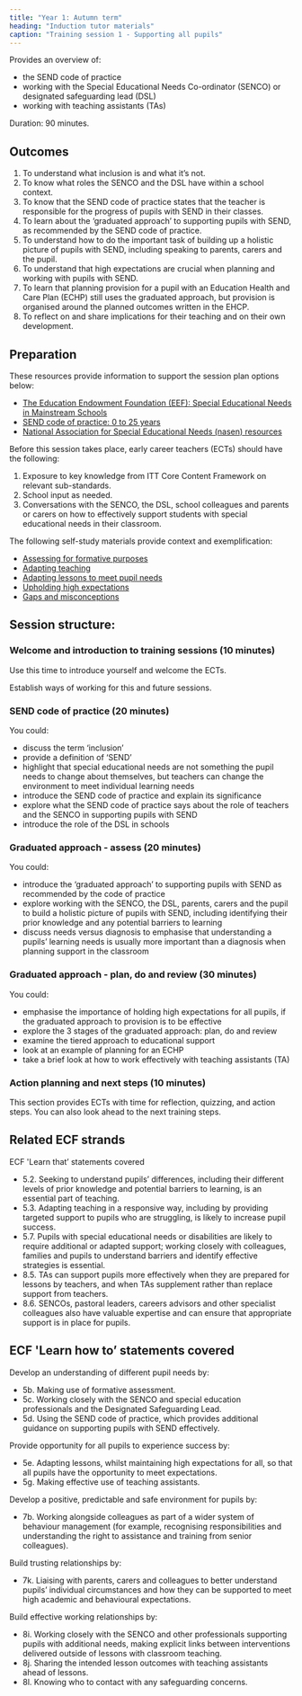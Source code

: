 ```yaml
---
title: "Year 1: Autumn term"
heading: "Induction tutor materials"
caption: "Training session 1 - Supporting all pupils"
---
```


Provides an overview of:

- the SEND code of practice
- working with the Special Educational Needs Co-ordinator (SENCO) or designated safeguarding lead (DSL)
- working with teaching assistants (TAs)

Duration: 90 minutes.

## Outcomes 

1. To understand what inclusion is and what it’s not.
2. To know what roles the SENCO and the DSL have within a school context.
3. To know that the SEND code of practice states that the teacher is responsible for the progress of pupils with SEND in their classes.
4. To learn about the ‘graduated approach’ to supporting pupils with SEND, as recommended by the SEND code of practice.
5. To understand how to do the important task of building up a holistic picture of pupils with SEND, including speaking to parents, carers and the pupil.
6. To understand that high expectations are crucial when planning and working with pupils with SEND.
7. To learn that planning provision for a pupil with an Education Health and Care Plan (ECHP) still uses the graduated approach, but provision is organised around the planned outcomes written in the EHCP.
8. To reflect on and share implications for their teaching and on their own development.

## Preparation 

These resources provide information to support the session plan options below:

- [The Education Endowment Foundation (EEF): Special Educational Needs in Mainstream Schools](https://educationendowmentfoundation.org.uk/education-evidence/guidance-reports/send)
- [SEND code of practice: 0 to 25 years](https://www.gov.uk/government/publications/send-code-of-practice-0-to-25)
- [National Association for Special Educational Needs (nasen) resources](https://nasen.org.uk/resources)

Before this session takes place, early career teachers (ECTs) should have the following:

1. Exposure to key knowledge from ITT Core Content Framework on relevant sub-standards.
2. School input as needed.
3. Conversations with the SENCO, the DSL, school colleagues and parents or carers on how to effectively support students with special educational needs in their classroom.

The following self-study materials provide context and exemplification: 

- [Assessing for formative purposes](/ambition-institute/year-1-subject/summer-week-9-ect-video) 
- [Adapting teaching](/ambition-institute/year-1-instruction/spring-week-6-ect-video) 
- [Adapting lessons to meet pupil needs](/ambition-institute/year-1-subject/summer-week-11-ect-lesson-content)
- [Upholding high expectations](/ambition-institute/year-1-behaviour/autumn-week-12-ect-video)
- [Gaps and misconceptions](/ambition-institute/year-1-subject/summer-week-4-ect-video)

## Session structure: 

### Welcome and introduction to training sessions (10 minutes)

Use this time to introduce yourself and welcome the ECTs.

Establish ways of working for this and future sessions.

### SEND code of practice (20 minutes)

You could:

- discuss the term ‘inclusion’
- provide a definition of ‘SEND’
- highlight that special educational needs are not something the pupil needs to change about themselves, but teachers can change the environment to meet individual learning needs
- introduce the SEND code of practice and explain its significance
- explore what the SEND code of practice says about the role of teachers and the SENCO in supporting pupils with SEND
- introduce the role of the DSL in schools

### Graduated approach - assess (20 minutes) 

You could:

- introduce the ‘graduated approach’ to supporting pupils with SEND as recommended by the code of practice
- explore working with the SENCO, the DSL, parents, carers and the pupil to build a holistic picture of pupils with SEND, including identifying their prior knowledge and any potential barriers to learning
- discuss needs versus diagnosis to emphasise that understanding a pupils’ learning needs is usually more important than a diagnosis when planning support in the classroom

### Graduated approach - plan, do and review (30 minutes)

You could:

- emphasise the importance of holding high expectations for all pupils, if the graduated approach to provision is to be effective
- explore the 3 stages of the graduated approach: plan, do and review
- examine the tiered approach to educational support 
- look at an example of planning for an ECHP
- take a brief look at how to work effectively with teaching assistants (TA)

### Action planning and next steps (10 minutes)

This section provides ECTs with time for reflection, quizzing, and action steps. You can also look ahead to the next training steps. 

## Related ECF strands

ECF 'Learn that’ statements covered

- 5.2. Seeking to understand pupils’ differences, including their different levels of prior knowledge and potential barriers to learning, is an essential part of teaching.
- 5.3. Adapting teaching in a responsive way, including by providing targeted support to pupils who are struggling, is likely to increase pupil success.
- 5.7. Pupils with special educational needs or disabilities are likely to require additional or adapted support; working closely with colleagues, families and pupils to understand barriers and identify effective strategies is essential.
- 8.5. TAs can support pupils more effectively when they are prepared for lessons by teachers, and when TAs supplement rather than replace support from teachers.
- 8.6. SENCOs, pastoral leaders, careers advisors and other specialist colleagues also have valuable expertise and can ensure that appropriate support is in place for pupils.

## ECF 'Learn how to’ statements covered 

Develop an understanding of different pupil needs by:

- 5b. Making use of formative assessment.
- 5c. Working closely with the SENCO and special education professionals and the Designated Safeguarding Lead.
- 5d. Using the SEND code of practice, which provides additional guidance on supporting pupils with SEND effectively.

Provide opportunity for all pupils to experience success by:

- 5e. Adapting lessons, whilst maintaining high expectations for all, so that all pupils have the opportunity to meet expectations.
- 5g. Making effective use of teaching assistants.

Develop a positive, predictable and safe environment for pupils by:

- 7b. Working alongside colleagues as part of a wider system of behaviour management (for example, recognising responsibilities and understanding the right to assistance and training from senior colleagues).

Build trusting relationships by:

- 7k. Liaising with parents, carers and colleagues to better understand pupils’ individual circumstances and how they can be supported to meet high academic and behavioural expectations. 

Build effective working relationships by:

- 8i. Working closely with the SENCO and other professionals supporting pupils with additional needs, making explicit links between interventions delivered outside of lessons with classroom teaching.
- 8j. Sharing the intended lesson outcomes with teaching assistants ahead of lessons.
- 8l. Knowing who to contact with any safeguarding concerns.